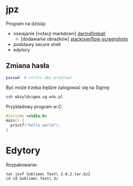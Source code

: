 jpz
===

Program na dzisiaj:

* oswajanie [notacji markdown] [daringfireball]
  - [dodawanie obrazków] [stackoverflow-screenshots]
* podstawy secure shell
* edytory


## Zmiana hasła

```sh
passwd  # ctrl+c aby przerwać
```

Być może trzeba będzie zalogować się na Sigmę:

```sh
ssh wbzyl@sigma.ug.edu.pl
```

Przykładowy program w C:

```c
#include <stdio.h>
main() {
  printf("hello world");
}
```

# Edytory


Rozpakowanie:

```
tar jxvf Sublime\ Text\ 2.0.2.tar.bz2 
cd cd Sublime\ Text\ 2/
```




[daringfireball]: http://stackoverflow.com/questions/10189356/how-to-add-screenshot-to-readmes-in-github-repository
[stackoverflow-screenshots]: http://stackoverflow.com/questions/10189356/how-to-add-screenshot-to-readmes-in-github-repository
